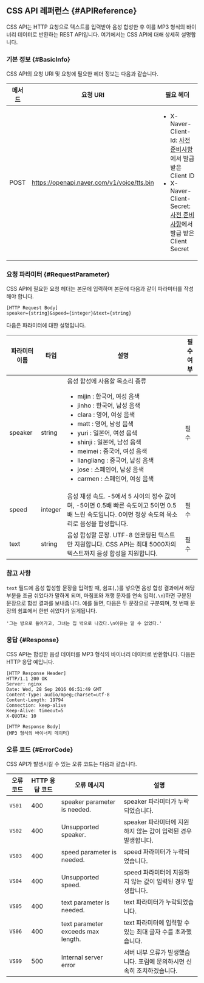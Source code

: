 ## CSS API 레퍼런스 {#APIReference}
CSS API는 HTTP 요청으로 텍스트를 입력받아 음성 합성한 후 이를 MP3 형식의 바이너리 데이터로 반환하는 REST API입니다. 여기에서는 CSS API에 대해 상세히 설명합니다.

### 기본 정보 {#BasicInfo}
CSS API의 요청 URI 및 요청에 필요한 헤더 정보는 다음과 같습니다.

| 메서드   | 요청 URI                        | 필요 헤더                                     |
|--------|--------------------------------|---------------------------------------------|
| POST   | https://openapi.naver.com/v1/voice/tts.bin | <ul><li>X-Naver-Client-Id: <a href="#Preparation">사전 준비사항</a>에서 발급받은 Client ID</li><li>X-Naver-Client-Secret: <a href="#Preparation">사전 준비사항</a>에서 발급 받은 Client Secret</li></ul> |

### 요청 파라미터 {#RequestParameter}
CSS API에 필요한 요청 헤더는 본문에 입력하며 본문에 다음과 같이 파라미터를 작성해야 합니다.

```
[HTTP Request Body]
speaker={string}&speed={integer}&text={string}
```

다음은 파라미터에 대한 설명입니다.

| 파라미터 이름 | 타입     | 설명                                                       | 필수 여부 |
|------------|---------|----------------------------------------------------------|---------|
| speaker    | string  | 음성 합성에 사용할 목소리 종류 <ul><li>mijin : 한국어, 여성 음색</li> <li>jinho : 한국어, 남성 음색</li> <li>clara : 영어, 여성 음색</li> <li>matt : 영어, 남성 음색</li> <li>yuri : 일본어, 여성 음색</li><li>shinji : 일본어, 남성 음색</li><li>meimei : 중국어, 여성 음색</li><li>liangliang : 중국어, 남성 음색</li><li>jose : 스페인어, 남성 음색</li><li>carmen : 스페인어, 여성 음색</li></ul> | 필수 |
| speed      | integer | 음성 재생 속도. -5에서 5 사이의 정수 값이며, -5이면 0.5배 빠른 속도이고 5이면 0.5배 느린 속도입니다. 0이면 정상 속도의 목소리로 음성을 합성합니다.      | 필수 |
| text       | string  | 음성 합성할 문장. UTF-8 인코딩된 텍스트만 지원합니다. CSS API는 최대 5000자의 텍스트까지 음성 합성을 지원합니다. | 필수 |

### 참고 사항
`text` 필드에 음성 합성할 문장을 입력할 때, 쉼표(`,`)를 넣으면 음성 합성 결과에서 해당 부분을 조금 쉬었다가 말하게 되며, 마침표와 개행 문자를 연속 입력(`.\n`)하면 구분된 문장으로 합성 결과를 보내줍니다. 예를 들면, 다음은 두 문장으로 구분되며, 첫 번째 문장의 쉼표에서 한번 쉬었다가 읽게됩니다.

```
'그는 방으로 들어가고, 그녀는 집 밖으로 나갔다.\n이유는 알 수 없었다.'
```


### 응답 {#Response}
CSS API는 합성한 음성 데이터를 MP3 형식의 바이너리 데이터로 반환합니다. 다음은 HTTP 응답 예입니다.
```
[HTTP Response Header]
HTTP/1.1 200 OK
Server: nginx
Date: Wed, 28 Sep 2016 06:51:49 GMT
Content-Type: audio/mpeg;charset=utf-8
Content-Length: 19794
Connection: keep-alive
Keep-Alive: timeout=5
X-QUOTA: 10

[HTTP Response Body]
{MP3 형식의 바이너리 데이터}
```

### 오류 코드 {#ErrorCode}
CSS API가 발생시킬 수 있는 오류 코드는 다음과 같습니다.

| 오류 코드 | HTTP 응답 코드 | 오류 메시지                         | 설명                                                   |
|---------|-------------|-----------------------------------|-------------------------------------------------------|
| `VS01`    | 400         | speaker parameter is needed.      | speaker 파라미터가 누락되었습니다.                           |
| `VS02`    | 400         | Unsupported speaker.              | speaker 파라미터에 지원하지 않는 값이 입력된 경우 발생합니다.      |
| `VS03`    | 400         | speed parameter is needed.        | speed 파라미터가 누락되었습니다.                             |
| `VS04`    | 400         | Unsupported speed.                | speed 파라미터에 지원하지 않는 값이 입력된 경우 발생합니다.        |
| `VS05`    | 400         | text parameter is needed.         | text 파라미터가 누락되었습니다.                              |
| `VS06`    | 400         | text parameter exceeds max length. | text 파라미터에 입력할 수 있는 최대 글자 수를 초과했습니다.                |
| `VS99`    | 500         | Internal server error             | 서버 내부 오류가 발생했습니다. 포럼에 문의하시면 신속히 조치하겠습니다. |
